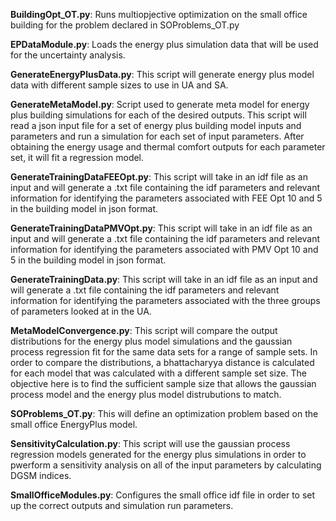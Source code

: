 **BuildingOpt_OT.py**: Runs multiopjective optimization on the small office building for the problem declared in SOProblems_OT.py

**EPDataModule.py**: Loads the energy plus simulation data that will be used for the uncertainty analysis.

**GenerateEnergyPlusData.py**: This script will generate energy plus model data with different sample sizes to use in UA and SA.

**GenerateMetaModel.py**: Script used to generate meta model for energy plus building simulations for each of the desired outputs.
This script will read a json input file for a set of energy plus building model inputs and parameters and run a
simulation for each set of input parameters. After obtaining the energy usage and thermal comfort outputs for each
parameter set, it will fit a regression model.

**GenerateTrainingDataFEEOpt.py**: This script will take in an idf file as an input and will generate a .txt file containing the idf parameters and
relevant information for identifying the parameters associated with FEE Opt 10 and 5 in the building model in json format.

**GenerateTrainingDataPMVOpt.py**: This script will take in an idf file as an input and will generate a .txt file containing the idf parameters and
relevant information for identifying the parameters associated with PMV Opt 10 and 5 in the building model in json format.

**GenerateTrainingData.py**: This script will take in an idf file as an input and will generate a .txt file containing the idf parameters and
relevant information for identifying the parameters associated with the three groups of parameters looked at in the UA.

**MetaModelConvergence.py**: This script will compare the output distributions for the energy plus model simulations and the gaussian process
regression fit for the same data sets for a range of sample sets. In order to compare the distributions, a
bhattacharyya distance is calculated for each model that was calculated with a different sample set size. The
objective here is to find the sufficient sample size that allows the gaussian process model and the energy plus model
distrubutions to match.

**SOProblems_OT.py**: This will define an optimization problem based on the small office EnergyPlus model.

**SensitivityCalculation.py**: This script will use the gaussian process regression models generated for the energy plus simulations in order to
pwerform a sensitivity analysis on all of the input parameters by calculating DGSM indices.

**SmallOfficeModules.py**: Configures the small office idf file in order to set up the correct outputs and simulation run parameters.
